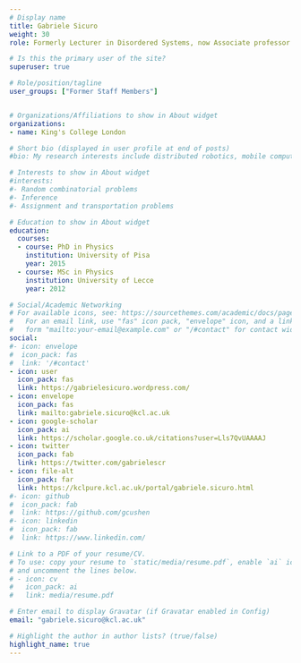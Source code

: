 ```yaml
---
# Display name
title: Gabriele Sicuro
weight: 30
role: Formerly Lecturer in Disordered Systems, now Associate professor at University of Bologna

# Is this the primary user of the site?
superuser: true

# Role/position/tagline
user_groups: ["Former Staff Members"]


# Organizations/Affiliations to show in About widget
organizations:
- name: King's College London

# Short bio (displayed in user profile at end of posts)
#bio: My research interests include distributed robotics, mobile computing and programmable matter.

# Interests to show in About widget
#interests:
#- Random combinatorial problems
#- Inference
#- Assignment and transportation problems

# Education to show in About widget
education:
  courses:
  - course: PhD in Physics
    institution: University of Pisa
    year: 2015
  - course: MSc in Physics
    institution: University of Lecce
    year: 2012

# Social/Academic Networking
# For available icons, see: https://sourcethemes.com/academic/docs/page-builder/#icons
#   For an email link, use "fas" icon pack, "envelope" icon, and a link in the
#   form "mailto:your-email@example.com" or "/#contact" for contact widget.
social:
#- icon: envelope
#  icon_pack: fas
#  link: '/#contact'
- icon: user
  icon_pack: fas
  link: https://gabrielesicuro.wordpress.com/
- icon: envelope
  icon_pack: fas
  link: mailto:gabriele.sicuro@kcl.ac.uk
- icon: google-scholar
  icon_pack: ai
  link: https://scholar.google.co.uk/citations?user=Lls7QvUAAAAJ
- icon: twitter
  icon_pack: fab
  link: https://twitter.com/gabrielescr
- icon: file-alt
  icon_pack: far
  link: https://kclpure.kcl.ac.uk/portal/gabriele.sicuro.html
#- icon: github
#  icon_pack: fab
#  link: https://github.com/gcushen
#- icon: linkedin
#  icon_pack: fab
#  link: https://www.linkedin.com/

# Link to a PDF of your resume/CV.
# To use: copy your resume to `static/media/resume.pdf`, enable `ai` icons in `params.toml`,
# and uncomment the lines below.
# - icon: cv
#   icon_pack: ai
#   link: media/resume.pdf

# Enter email to display Gravatar (if Gravatar enabled in Config)
email: "gabriele.sicuro@kcl.ac.uk"

# Highlight the author in author lists? (true/false)
highlight_name: true
---
```

